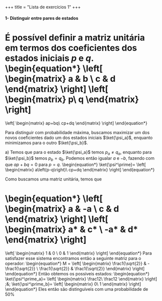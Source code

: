 +++
title = "Lista de exercícios 1"
+++

#### 1- Distinguir entre pares de estados
É possível definir a matriz unitária em termos dos coeficientes dos estados iniciais $p$ e $q$.
\begin{equation*}
\left[
  \begin{matrix}
    a & b \\
    c & d
  \end{matrix}
\right]
\left[
  \begin{matrix}
    p\\
    q
  \end{matrix}
\right]
  =
\left[
  \begin{matrix}
    ap+bq\\
    cp+dq
  \end{matrix}
\right]
\end{equation*}

Para distinguir com probabilidade máxima, buscamos maximizar um dos novos coeficientes dado um dos estados iniciais $\ket{\psi_a}$, enquanto minimizamos para o outro $\ket{\psi_b}$.

a) Temos que para o estado $\ket{\psi_a}$ temos $p_a\neq q_a$, enquanto para $\ket{\psi_b}$ temos $p_b=q_b$.
Podemos então igualar $a$ e $-b$, fazendo com que $ap+bq=0$ para $p = q$.
\begin{equation*}
\ket{\psi^\prime}=
\left[
  \begin{matrix}
    a\left(p-q\right)\\
    cp+dq
  \end{matrix}
\right]
\end{equation*}
<!-- Definimos o valor de $a=\frac{1}{p_a-q_a}=1$, para que no novo estado onde o coeficiente de $\ket{0}$ seja não nulo, ele se torne 1. -->

Como buscamos uma matriz unitária, temos que

\begin{equation*}
\left[
  \begin{matrix}
    a & -a \\
    c & d
  \end{matrix}
\right]
\left[
  \begin{matrix}
    a* & c* \\
    -a* & d*
  \end{matrix}
\right]
  = 
\left[
  \begin{matrix}
    1 & 0 \\
    0 & 1
  \end{matrix}
\right]
\end{equation*}
Para satisfazer esse sistema encontramos então a seguinte matriz para o operador:
\begin{equation*}
M = 
\left[
  \begin{matrix}
    \frac1{\sqrt{2}} & -\frac1{\sqrt{2}} \\
    \frac1{\sqrt{2}} & \frac1{\sqrt{2}}
  \end{matrix}
\right]
\end{equation*}
Então obtemos os possíveis estados:
\begin{equation*}
\ket{\psi^\prime_a}=
\left[
  \begin{matrix}
    \frac12\\
    \frac12
  \end{matrix}
\right]
\;\&\;
\ket{\psi^\prime_b}=
\left[
  \begin{matrix}
    0\\
    1
  \end{matrix}
\right]
\end{equation*} 
Eles então são distinguiveis com uma probabilidade de 50%
